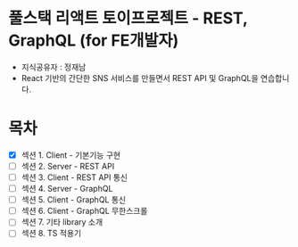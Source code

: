 # 풀스택 리액트 토이프로젝트 - REST, GraphQL (for FE개발자)

- 지식공유자 : 정재남
- React 기반의 간단한 SNS 서비스를 만들면서 REST API 및 GraphQL을 연습합니다.

# 목차

- [x] 섹션 1. Client - 기본기능 구현
- [ ] 섹션 2. Server - REST API
- [ ] 섹션 3. Client - REST API 통신
- [ ] 섹션 4. Server - GraphQL
- [ ] 섹션 5. Client - GraphQL 통신
- [ ] 섹션 6. Client - GraphQL 무한스크롤
- [ ] 섹션 7. 기타 library 소개
- [ ] 섹션 8. TS 적용기
